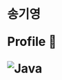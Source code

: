 <h1> 송기영

Profile 👋

![Java](https://img.shields.io/badge/java-%23ED8B00.svg?style=for-the-badge&logo=openjdk&logoColor=white)
